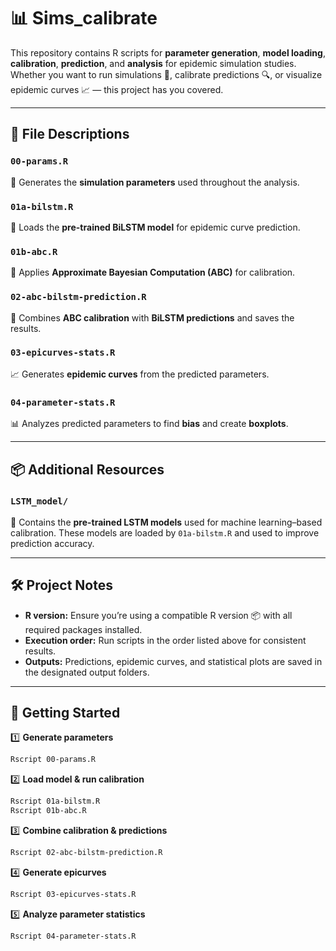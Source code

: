 

# 📊 Sims\_calibrate

This repository contains R scripts for **parameter generation**, **model loading**, **calibration**, **prediction**, and **analysis** for epidemic simulation studies.
Whether you want to run simulations 🧮, calibrate predictions 🔍, or visualize epidemic curves 📈 — this project has you covered.

---

## 📂 File Descriptions

### `00-params.R`

📝 Generates the **simulation parameters** used throughout the analysis.

### `01a-bilstm.R`

🤖 Loads the **pre-trained BiLSTM model** for epidemic curve prediction.

### `01b-abc.R`

🎯 Applies **Approximate Bayesian Computation (ABC)** for calibration.

### `02-abc-bilstm-prediction.R`

🔗 Combines **ABC calibration** with **BiLSTM predictions** and saves the results.

### `03-epicurves-stats.R`

📈 Generates **epidemic curves** from the predicted parameters.

### `04-parameter-stats.R`

📊 Analyzes predicted parameters to find **bias** and create **boxplots**.

---

## 📦 Additional Resources

### `LSTM_model/`

📁 Contains the **pre-trained LSTM models** used for machine learning–based calibration.
These models are loaded by `01a-bilstm.R` and used to improve prediction accuracy.

---

## 🛠️ Project Notes

* **R version:** Ensure you’re using a compatible R version 📦 with all required packages installed.
* **Execution order:** Run scripts in the order listed above for consistent results.
* **Outputs:** Predictions, epidemic curves, and statistical plots are saved in the designated output folders.

---

## 🚀 Getting Started

1️⃣ **Generate parameters**

```bash
Rscript 00-params.R
```

2️⃣ **Load model & run calibration**

```bash
Rscript 01a-bilstm.R
Rscript 01b-abc.R
```

3️⃣ **Combine calibration & predictions**

```bash
Rscript 02-abc-bilstm-prediction.R
```

4️⃣ **Generate epicurves**

```bash
Rscript 03-epicurves-stats.R
```

5️⃣ **Analyze parameter statistics**

```bash
Rscript 04-parameter-stats.R
```
